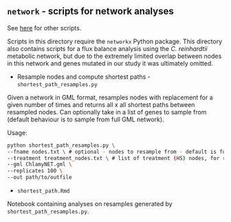 ## `network` - scripts for network analyses

See [here](https://github.com/saraelshawa/Network-Mutations) for other scripts.

Scripts in this directory require the `networkx` Python package. This directory
also contains scripts for a flux balance analysis using the _C. reinhardtii_
metabolic network, but due to the extremely limited overlap between nodes in this
network and genes mutated in our study it was ultimately omitted. 

- Resample nodes and compute shortest paths - `shortest_path_resamples.py`

Given a network in GML format, resamples nodes with replacement for a given
number of times and returns all x all shortest paths between resampled nodes. 
Can optionally take in a list of genes to sample from (default behaviour is to
sample from full GML network). 

Usage:

```bash
python shortest_path_resamples.py \
--fname nodes.txt \ # optional - nodes to resample from - default is full network
--treatment treatment_nodes.txt \ # list of treatment (HS) nodes, for resample size
--gml ChlamyNET.gml \
--replicates 100 \
--out path/to/outfile
```

- `shortest_path.Rmd`

Notebook containing analyses on resamples generated by `shortest_path_resamples.py`. 
